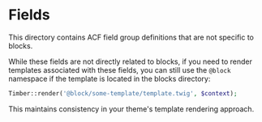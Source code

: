 # Fields

This directory contains ACF field group definitions that are not specific to blocks.

While these fields are not directly related to blocks, if you need to render templates associated with these fields, you can still use the `@block` namespace if the template is located in the blocks directory:

```php
Timber::render('@block/some-template/template.twig', $context);
```

This maintains consistency in your theme's template rendering approach.
